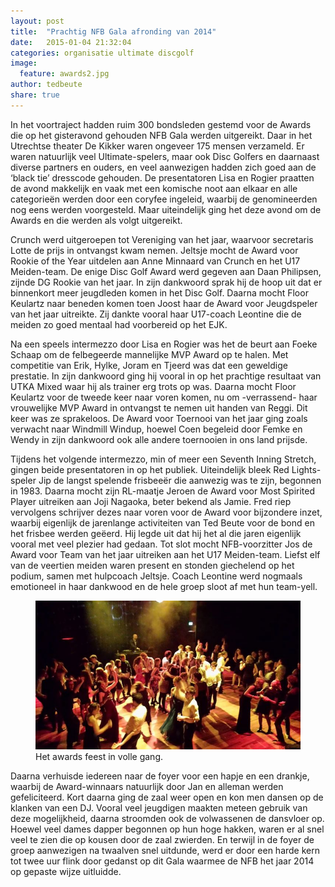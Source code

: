 ```yaml
---
layout: post
title:  "Prachtig NFB Gala afronding van 2014"
date:   2015-01-04 21:32:04
categories: organisatie ultimate discgolf
image:
  feature: awards2.jpg
author: tedbeute
share: true
---
```

In het voortraject hadden ruim 300 bondsleden gestemd voor de Awards die op het gisteravond gehouden NFB Gala werden uitgereikt. Daar in het Utrechtse theater De Kikker waren ongeveer 175 mensen verzameld. Er waren natuurlijk veel Ultimate-spelers, maar ook Disc Golfers en daarnaast diverse partners en ouders, en veel aanwezigen hadden zich goed aan de ‘black tie’ dresscode gehouden. De presentatoren Lisa en Rogier praatten de avond makkelijk en vaak met een komische noot aan elkaar en alle categorieën werden door een coryfee ingeleid, waarbij de genomineerden nog eens werden voorgesteld. Maar uiteindelijk ging het deze avond om de Awards en die werden als volgt uitgereikt.

Crunch werd uitgeroepen tot Vereniging van het jaar, waarvoor secretaris Lotte de prijs in ontvangst kwam nemen. Jeltsje mocht de Award voor Rookie of the Year uitdelen aan Anne Minnaard van Crunch en het U17 Meiden-team. De enige Disc Golf Award werd gegeven aan Daan Philipsen, zijnde DG Rookie van het jaar. In zijn dankwoord sprak hij de hoop uit dat er binnenkort meer jeugdleden komen in het Disc Golf. Daarna mocht Floor Keulartz naar beneden komen toen Joost haar de Award voor Jeugdspeler van het jaar uitreikte. Zij dankte vooral haar U17-coach Leontine die de meiden zo goed mentaal had voorbereid op het EJK.

Na een speels intermezzo door Lisa en Rogier was het de beurt aan Foeke Schaap om de felbegeerde mannelijke MVP Award op te halen. Met competitie van Erik, Hylke, Joram en Tjeerd was dat een geweldige prestatie. In zijn dankwoord ging hij vooral in op het prachtige resultaat van UTKA Mixed waar hij als trainer erg trots op was. Daarna mocht Floor Keulartz voor de tweede keer naar voren komen, nu om -verrassend- haar vrouwelijke MVP Award in ontvangst te nemen uit handen van Reggi. Dit keer was ze sprakeloos. De Award voor Toernooi van het jaar ging zoals verwacht naar Windmill Windup, hoewel Coen begeleid door Femke en Wendy in zijn dankwoord ook alle andere toernooien in ons land prijsde.

Tijdens het volgende intermezzo, min of meer een Seventh Inning Stretch, gingen beide presentatoren in op het publiek. Uiteindelijk bleek Red Lights-speler Jip de langst spelende frisbeeër die aanwezig was te zijn, begonnen in 1983. Daarna mocht zijn RL-maatje Jeroen de Award voor Most Spirited Player uitreiken aan Joji Nagaoka, beter bekend als Jamie. Fred riep vervolgens schrijver dezes naar voren voor de Award voor bijzondere inzet, waarbij eigenlijk de jarenlange activiteiten van Ted Beute voor de bond en het frisbee werden geëerd. Hij legde uit dat hij het al die jaren eigenlijk vooral met veel plezier had gedaan. Tot slot mocht NFB-voorzitter Jos de Award voor Team van het jaar uitreiken aan het U17 Meiden-team. Liefst elf van de veertien meiden waren present en stonden giechelend op het podium, samen met hulpcoach Jeltsje. Coach Leontine werd nogmaals emotioneel in haar dankwood en de hele groep sloot af met hun  team-yell.

<figure>
	<img src="/images/posts/awards1.jpg" alt="image">
	<figcaption>Het awards feest in volle gang.</figcaption>
</figure>

Daarna verhuisde iedereen naar de foyer voor een hapje en een drankje, waarbij de Award-winnaars natuurlijk door Jan en alleman werden gefeliciteerd. Kort daarna ging de zaal weer open en kon men dansen op de klanken van een DJ. Vooral veel jeugdigen maakten meteen gebruik van deze mogelijkheid, daarna stroomden ook de volwassenen de dansvloer op. Hoewel veel dames dapper begonnen op hun hoge hakken, waren er al snel veel te zien die op kousen door de zaal zwierden. En terwijl in de foyer de groep aanwezigen na twaalven snel uitdunde, werd er door een harde kern tot twee uur flink door gedanst op dit Gala waarmee de NFB het jaar 2014 op gepaste wijze uitluidde.
